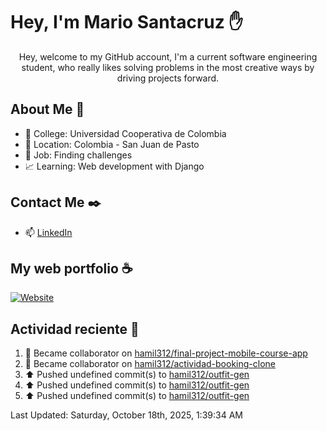 # Hey, I'm Mario Santacruz :raised_hand:

<center>
    Hey, welcome to my GitHub account, I'm a current software engineering student, who really likes solving problems in the most creative ways by driving projects forward.
</center>

## About Me 🤔

- :school_satchel: College: Universidad Cooperativa de Colombia
- :round_pushpin: Location: Colombia - San Juan de Pasto
- :briefcase: Job: Finding challenges
- :chart_with_upwards_trend: Learning: Web development with Django

## Contact Me :black_nib:

- :mailbox: [LinkedIn](https://www.linkedin.com/in/mario-fernando-santacruz-pantoja-967349324/)

## My web portfolio :coffee:

[![Website](https://img.shields.io/website?url=https%3A%2F%2Fmiportfolio-murex.vercel.app%2F&up_message=My%20portfolio&up_color=yellow&down_message=Website&down_color=black&style=for-the-badge&label=Personal%20website)](https://miportfolio-murex.vercel.app/)

## Actividad reciente :eyes:
<!--RECENT_ACTIVITY:start-->
1. 🤝 Became collaborator on [hamil312/final-project-mobile-course-app](https://github.com/hamil312/final-project-mobile-course-app)<br>
2. 🤝 Became collaborator on [hamil312/actividad-booking-clone](https://github.com/hamil312/actividad-booking-clone)<br>
3. ⬆️ Pushed undefined commit(s) to [hamil312/outfit-gen](https://github.com/hamil312/outfit-gen)<br>
4. ⬆️ Pushed undefined commit(s) to [hamil312/outfit-gen](https://github.com/hamil312/outfit-gen)<br>
5. ⬆️ Pushed undefined commit(s) to [hamil312/outfit-gen](https://github.com/hamil312/outfit-gen)<br>
<!--RECENT_ACTIVITY:end-->
<!--RECENT_ACTIVITY:last_update-->
Last Updated: Saturday, October 18th, 2025, 1:39:34 AM
<!--RECENT_ACTIVITY:last_update_end-->

